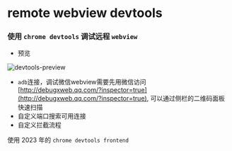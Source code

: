 # remote webview devtools

### 使用 `chrome devtools` 调试远程 `webview`

- 预览

![devtools-preview](https://cdn.jsdelivr.net/gh/jackiotyu/remote-webview-devtools@0.2.13/images/devtools-preview.png)

- `adb`连接，调试微信webview需要先用微信访问 [http://debugxweb.qq.com/?inspector=true](http://debugxweb.qq.com/?inspector=true), 可以通过侧栏的二维码面板快速扫描
- 自定义端口搜索可用连接
- 自定义拦截流程

使用 2023 年的 `chrome devtools frontend`